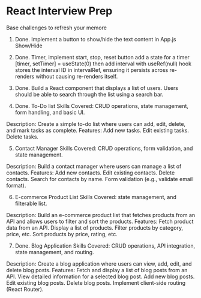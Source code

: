 # React Interview Prep

Base challenges to refresh your memore

1.  Done. Implement a button to show/hide the text content in App.js Show/Hide

2.  Done. Timer, implement start, stop, reset button add a state for a timer [timer, setTimer] = useState(0)
    then add interval with useRef(null) hook stores the interval ID in intervalRef, ensuring it persists across re-renders without causing re-renders itself.

3.  Done. Build a React component that displays a list of users. Users should be able to search through the list using a search bar.

4.  Done. To-Do list
    Skills Covered: CRUD operations, state management, form handling, and basic UI.

Description: Create a simple to-do list where users can add, edit, delete, and mark tasks as complete.
Features:
Add new tasks.
Edit existing tasks.
Delete tasks.

5. Contact Manager
   Skills Covered: CRUD operations, form validation, and state management.

Description: Build a contact manager where users can manage a list of contacts.
Features:
Add new contacts.
Edit existing contacts.
Delete contacts.
Search for contacts by name.
Form validation (e.g., validate email format).

6. E-commerce Product List
   Skills Covered: state management, and filterable list.

Description: Build an e-commerce product list that fetches products from an API and allows users to filter and sort the products.
Features:
Fetch product data from an API.
Display a list of products.
Filter products by category, price, etc.
Sort products by price, rating, etc.

7. Done. Blog Application
   Skills Covered: CRUD operations, API integration, state management, and routing.

Description: Create a blog application where users can view, add, edit, and delete blog posts.
Features:
Fetch and display a list of blog posts from an API.
View detailed information for a selected blog post.
Add new blog posts.
Edit existing blog posts.
Delete blog posts.
Implement client-side routing (React Router).
